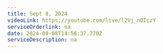 ```yaml
---
title: Sept 8, 2024
videoLink: https://youtube.com/live/l2Vj_n0IczY
serviceOrderlink: na
date: 2024-09-08T14:58:37.770Z
serviceDescription: n﻿a
---
```

